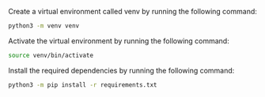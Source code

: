 Create a virtual environment called venv by running the following command:
```bash
python3 -m venv venv
```

Activate the virtual environment by running the following command:
```bash
source venv/bin/activate
```

Install the required dependencies by running the following command:
```bash
python3 -m pip install -r requirements.txt
```
